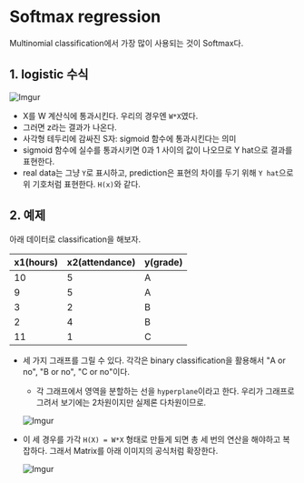 # Softmax regression

Multinomial classification에서 가장 많이 사용되는 것이 Softmax다.

## 1. logistic 수식

![Imgur](http://i.imgur.com/k44d8tp.png)

- X를 W 계산식에 통과시킨다. 우리의 경우엔 `W*X`였다.
- 그러면 z라는 결과가 나온다.
- 사각형 테두리에 감싸진 S자: sigmoid 함수에 통과시킨다는 의미
- sigmoid 함수에 실수를 통과시키면 0과 1 사이의 값이 나오므로 Y hat으로 결과를 표현한다.
- real data는 그냥 `Y`로 표시하고, prediction은 표현의 차이를 두기 위해 `Y hat`으로 위 기호처럼 표현한다. `H(x)`와 같다.

## 2. 예제

아래 데이터로 classification을 해보자.

| x1(hours) | x2(attendance) | y(grade) |
|-----------|----------------|----------|
|        10 |              5 | A        |
|         9 |              5 | A        |
|         3 |              2 | B        |
|         2 |              4 | B        |
|        11 |              1 | C        |

- 세 가지 그래프를 그릴 수 있다. 각각은 binary classification을 활용해서 "A or no", "B or no", "C or no"이다.
    + 각 그래프에서 영역을 분할하는 선을 `hyperplane`이라고 한다. 우리가 그래프로 그려서 보기에는 2차원이지만 실제론 다차원이므로.

    ![Imgur](http://i.imgur.com/rfcPks4.png)

- 이 세 경우를 가각 `H(X) = W*X` 형태로 만들게 되면 총 세 번의 연산을 해야하고 복잡하다. 그래서 Matrix를 아래 이미지의 공식처럼 확장한다.

    ![Imgur](http://i.imgur.com/E7RitCD.png)
